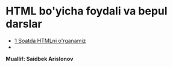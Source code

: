 # HTML bo'yicha foydali va bepul darslar

- [1 Soatda HTMLni o'rganamiz](https://youtu.be/xcGtfYUfDLo) <br/>
- []() <br/>

**Muallif: Saidbek Arislonov**
